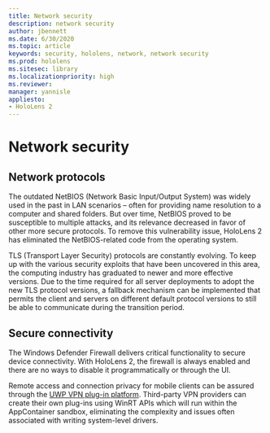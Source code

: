 ```yaml
---
title: Network security
description: network security
author: jbennett
ms.date: 6/30/2020
ms.topic: article
keywords: security, hololens, network, network security
ms.prod: hololens
ms.sitesec: library
ms.localizationpriority: high
ms.reviewer: 
manager: yannisle
appliesto:
- HoloLens 2
---
```


# Network security

## Network protocols

The outdated NetBIOS (Network Basic Input/Output System) was widely used in the past in LAN scenarios – often for providing name resolution to a computer and shared folders. But over time, NetBIOS proved to be susceptible to multiple attacks, and its relevance decreased in favor of other more secure protocols. To remove this vulnerability issue, HoloLens 2 has eliminated the NetBIOS-related code from the operating system.

TLS (Transport Layer Security) protocols are constantly evolving. To keep up with the various security exploits that have been uncovered in this area, the computing industry has graduated to newer and more effective versions. Due to the time required for all server deployments to adopt the new TLS protocol versions, a fallback mechanism can be implemented that permits the client and servers on different default protocol versions to still be able to communicate during the transition period.

## Secure connectivity 

The Windows Defender Firewall delivers critical functionality to secure device connectivity. With HoloLens 2, the firewall is always enabled and there are no ways to disable it programmatically or through the UI.

Remote access and connection privacy for mobile clients can be assured through the [UWP VPN plug-in platform](https://docs.microsoft.com/uwp/api/Windows.Networking.Vpn?view=winrt-19041). Third-party VPN providers can create their own plug-ins using WinRT APIs which will run within the AppContainer sandbox, eliminating the complexity and issues often associated with writing system-level drivers.
